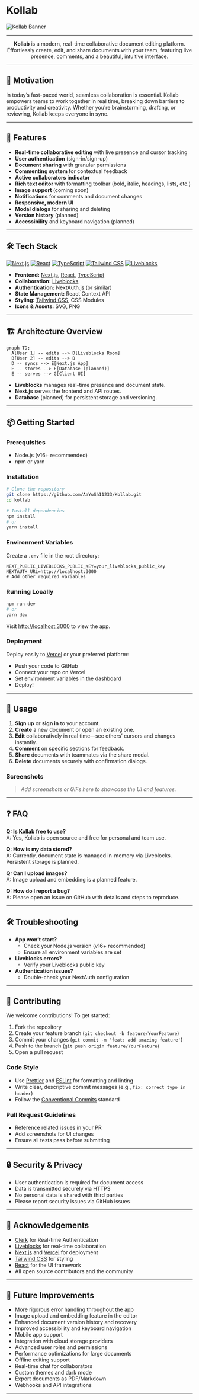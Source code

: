 # Kollab

![Kollab Banner](public/assets/images/logo.png)

---

<p align="center">
  <b>Kollab</b> is a modern, real-time collaborative document editing platform. Effortlessly create, edit, and share documents with your team, featuring live presence, comments, and a beautiful, intuitive interface.
</p>

---

## 🌟 Motivation

In today’s fast-paced world, seamless collaboration is essential. Kollab empowers teams to work together in real time, breaking down barriers to productivity and creativity. Whether you’re brainstorming, drafting, or reviewing, Kollab keeps everyone in sync.

---

## 🚀 Features

- **Real-time collaborative editing** with live presence and cursor tracking
- **User authentication** (sign-in/sign-up)
- **Document sharing** with granular permissions
- **Commenting system** for contextual feedback
- **Active collaborators indicator**
- **Rich text editor** with formatting toolbar (bold, italic, headings, lists, etc.)
- **Image support** (coming soon)
- **Notifications** for comments and document changes
- **Responsive, modern UI**
- **Modal dialogs** for sharing and deleting
- **Version history** (planned)
- **Accessibility** and keyboard navigation (planned)

---

## 🛠️ Tech Stack

[![Next.js](https://img.shields.io/badge/Next.js-000?logo=nextdotjs&logoColor=white)](https://nextjs.org/) [![React](https://img.shields.io/badge/React-20232a?logo=react&logoColor=61dafb)](https://react.dev/) [![TypeScript](https://img.shields.io/badge/TypeScript-3178c6?logo=typescript&logoColor=white)](https://www.typescriptlang.org/) [![Tailwind CSS](https://img.shields.io/badge/Tailwind_CSS-38bdf8?logo=tailwindcss&logoColor=white)](https://tailwindcss.com/) [![Liveblocks](https://img.shields.io/badge/Liveblocks-000?logo=data:image/svg+xml;base64,PHN2ZyBmaWxsPSIjZmZmIiB2aWV3Qm94PSIwIDAgMjQgMjQiPjxwYXRoIGQ9Ik0xMiAyQzYuNDggMiAyIDYuNDggMiAxMnM0LjQ4IDEwIDEwIDEwIDEwLTQuNDggMTAtMTBTMTcuNTIgMiAxMiAyem0wIDE4Yy00LjQxIDAtOC0zLjU5LTgtOHMzLjU5LTggOC04IDggMy41OSA4IDgtMy41OSA4LTggOHoiLz48L3N2Zz4=)](https://liveblocks.io/)

- **Frontend:** [Next.js](https://nextjs.org/), [React](https://react.dev/), [TypeScript](https://www.typescriptlang.org/)
- **Collaboration:** [Liveblocks](https://liveblocks.io/)
- **Authentication:** NextAuth.js (or similar)
- **State Management:** React Context API
- **Styling:** [Tailwind CSS](https://tailwindcss.com/), CSS Modules
- **Icons & Assets:** SVG, PNG

---

## 🏗️ Architecture Overview

```mermaid
graph TD;
  A[User 1] -- edits --> D[Liveblocks Room]
  B[User 2] -- edits --> D
  D -- syncs --> E[Next.js App]
  E -- stores --> F[Database (planned)]
  E -- serves --> G[Client UI]
```

- **Liveblocks** manages real-time presence and document state.
- **Next.js** serves the frontend and API routes.
- **Database** (planned) for persistent storage and versioning.

---

## 📦 Getting Started

### Prerequisites
- Node.js (v16+ recommended)
- npm or yarn

### Installation
```bash
# Clone the repository
git clone https://github.com/AaYuSh11233/Kollab.git
cd kollab

# Install dependencies
npm install
# or
yarn install
```

### Environment Variables
Create a `.env` file in the root directory:
```
NEXT_PUBLIC_LIVEBLOCKS_PUBLIC_KEY=your_liveblocks_public_key
NEXTAUTH_URL=http://localhost:3000
# Add other required variables
```

### Running Locally
```bash
npm run dev
# or
yarn dev
```
Visit [http://localhost:3000](http://localhost:3000) to view the app.

### Deployment
Deploy easily to [Vercel](https://vercel.com/) or your preferred platform:
- Push your code to GitHub
- Connect your repo on Vercel
- Set environment variables in the dashboard
- Deploy!

---

## 📝 Usage

1. **Sign up** or **sign in** to your account.
2. **Create** a new document or open an existing one.
3. **Edit** collaboratively in real time—see others’ cursors and changes instantly.
4. **Comment** on specific sections for feedback.
5. **Share** documents with teammates via the share modal.
6. **Delete** documents securely with confirmation dialogs.

### Screenshots

> _Add screenshots or GIFs here to showcase the UI and features._

---

## ❓ FAQ

**Q: Is Kollab free to use?**  
A: Yes, Kollab is open source and free for personal and team use.

**Q: How is my data stored?**  
A: Currently, document state is managed in-memory via Liveblocks. Persistent storage is planned.

**Q: Can I upload images?**  
A: Image upload and embedding is a planned feature.

**Q: How do I report a bug?**  
A: Please open an issue on GitHub with details and steps to reproduce.

---

## 🛠️ Troubleshooting

- **App won’t start?**
  - Check your Node.js version (v16+ recommended)
  - Ensure all environment variables are set
- **Liveblocks errors?**
  - Verify your Liveblocks public key
- **Authentication issues?**
  - Double-check your NextAuth configuration

---

## 🤝 Contributing

We welcome contributions! To get started:

1. Fork the repository
2. Create your feature branch (`git checkout -b feature/YourFeature`)
3. Commit your changes (`git commit -m 'feat: add amazing feature'`)
4. Push to the branch (`git push origin feature/YourFeature`)
5. Open a pull request

### Code Style
- Use [Prettier](https://prettier.io/) and [ESLint](https://eslint.org/) for formatting and linting
- Write clear, descriptive commit messages (e.g., `fix: correct typo in header`)
- Follow the [Conventional Commits](https://www.conventionalcommits.org/) standard

### Pull Request Guidelines
- Reference related issues in your PR
- Add screenshots for UI changes
- Ensure all tests pass before submitting

---

## 🔒 Security & Privacy

- User authentication is required for document access
- Data is transmitted securely via HTTPS
- No personal data is shared with third parties
- Please report security issues via GitHub issues

---

## 🙏 Acknowledgements

- [Clerk](https://clerk.com) for Real-time Authentication
- [Liveblocks](https://liveblocks.io/) for real-time collaboration
- [Next.js](https://nextjs.org/) and [Vercel](https://vercel.com/) for deployment
- [Tailwind CSS](https://tailwindcss.com/) for styling
- [React](https://react.dev/) for the UI framework
- All open source contributors and the community

---

## 🚧 Future Improvements

- More rigorous error handling throughout the app
- Image upload and embedding feature in the editor
- Enhanced document version history and recovery
- Improved accessibility and keyboard navigation
- Mobile app support
- Integration with cloud storage providers
- Advanced user roles and permissions
- Performance optimizations for large documents
- Offline editing support
- Real-time chat for collaborators
- Custom themes and dark mode
- Export documents as PDF/Markdown
- Webhooks and API integrations

---
